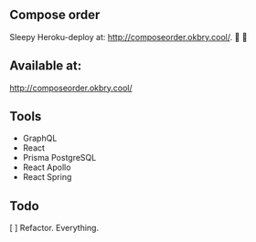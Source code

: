 ## Compose order

Sleepy Heroku-deploy at: http://composeorder.okbry.cool/. 🐌 🚀

## Available at:

http://composeorder.okbry.cool/

## Tools

- GraphQL
- React
- Prisma PostgreSQL
- React Apollo
- React Spring

## Todo

[ ] Refactor. Everything.
